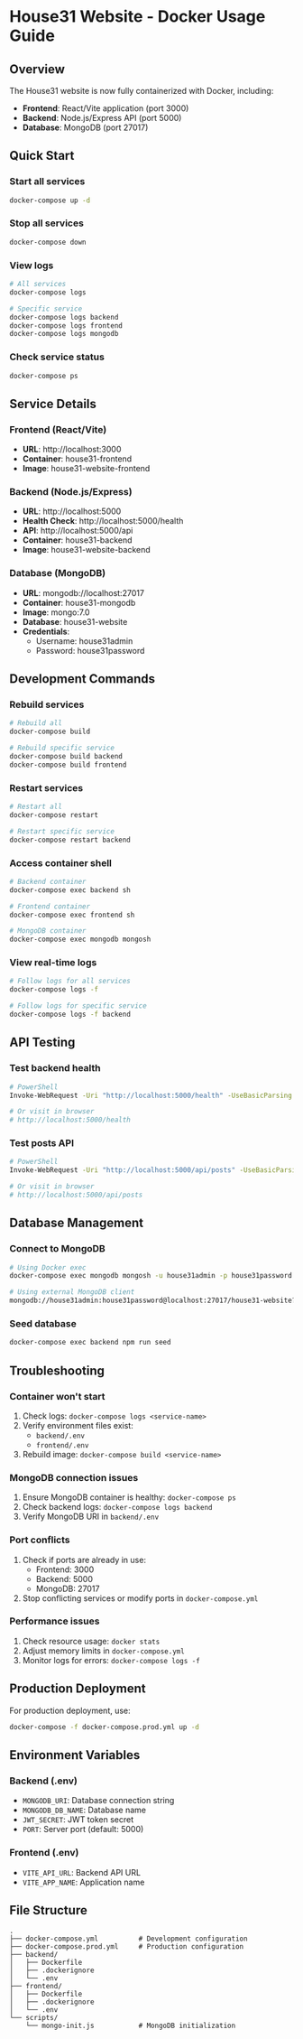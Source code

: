 # House31 Website - Docker Usage Guide

## Overview
The House31 website is now fully containerized with Docker, including:
- **Frontend**: React/Vite application (port 3000)
- **Backend**: Node.js/Express API (port 5000)
- **Database**: MongoDB (port 27017)

## Quick Start

### Start all services
```bash
docker-compose up -d
```

### Stop all services
```bash
docker-compose down
```

### View logs
```bash
# All services
docker-compose logs

# Specific service
docker-compose logs backend
docker-compose logs frontend
docker-compose logs mongodb
```

### Check service status
```bash
docker-compose ps
```

## Service Details

### Frontend (React/Vite)
- **URL**: http://localhost:3000
- **Container**: house31-frontend
- **Image**: house31-website-frontend

### Backend (Node.js/Express)
- **URL**: http://localhost:5000
- **Health Check**: http://localhost:5000/health
- **API**: http://localhost:5000/api
- **Container**: house31-backend
- **Image**: house31-website-backend

### Database (MongoDB)
- **URL**: mongodb://localhost:27017
- **Container**: house31-mongodb
- **Image**: mongo:7.0
- **Database**: house31-website
- **Credentials**: 
  - Username: house31admin
  - Password: house31password

## Development Commands

### Rebuild services
```bash
# Rebuild all
docker-compose build

# Rebuild specific service
docker-compose build backend
docker-compose build frontend
```

### Restart services
```bash
# Restart all
docker-compose restart

# Restart specific service
docker-compose restart backend
```

### Access container shell
```bash
# Backend container
docker-compose exec backend sh

# Frontend container
docker-compose exec frontend sh

# MongoDB container
docker-compose exec mongodb mongosh
```

### View real-time logs
```bash
# Follow logs for all services
docker-compose logs -f

# Follow logs for specific service
docker-compose logs -f backend
```

## API Testing

### Test backend health
```bash
# PowerShell
Invoke-WebRequest -Uri "http://localhost:5000/health" -UseBasicParsing

# Or visit in browser
# http://localhost:5000/health
```

### Test posts API
```bash
# PowerShell
Invoke-WebRequest -Uri "http://localhost:5000/api/posts" -UseBasicParsing

# Or visit in browser
# http://localhost:5000/api/posts
```

## Database Management

### Connect to MongoDB
```bash
# Using Docker exec
docker-compose exec mongodb mongosh -u house31admin -p house31password --authenticationDatabase admin

# Using external MongoDB client
mongodb://house31admin:house31password@localhost:27017/house31-website?authSource=admin
```

### Seed database
```bash
docker-compose exec backend npm run seed
```

## Troubleshooting

### Container won't start
1. Check logs: `docker-compose logs <service-name>`
2. Verify environment files exist:
   - `backend/.env`
   - `frontend/.env`
3. Rebuild image: `docker-compose build <service-name>`

### MongoDB connection issues
1. Ensure MongoDB container is healthy: `docker-compose ps`
2. Check backend logs: `docker-compose logs backend`
3. Verify MongoDB URI in `backend/.env`

### Port conflicts
1. Check if ports are already in use:
   - Frontend: 3000
   - Backend: 5000
   - MongoDB: 27017
2. Stop conflicting services or modify ports in `docker-compose.yml`

### Performance issues
1. Check resource usage: `docker stats`
2. Adjust memory limits in `docker-compose.yml`
3. Monitor logs for errors: `docker-compose logs -f`

## Production Deployment

For production deployment, use:
```bash
docker-compose -f docker-compose.prod.yml up -d
```

## Environment Variables

### Backend (.env)
- `MONGODB_URI`: Database connection string
- `MONGODB_DB_NAME`: Database name
- `JWT_SECRET`: JWT token secret
- `PORT`: Server port (default: 5000)

### Frontend (.env)
- `VITE_API_URL`: Backend API URL
- `VITE_APP_NAME`: Application name

## File Structure
```
.
├── docker-compose.yml          # Development configuration
├── docker-compose.prod.yml     # Production configuration
├── backend/
│   ├── Dockerfile
│   ├── .dockerignore
│   └── .env
├── frontend/
│   ├── Dockerfile
│   ├── .dockerignore
│   └── .env
└── scripts/
    └── mongo-init.js           # MongoDB initialization
```
